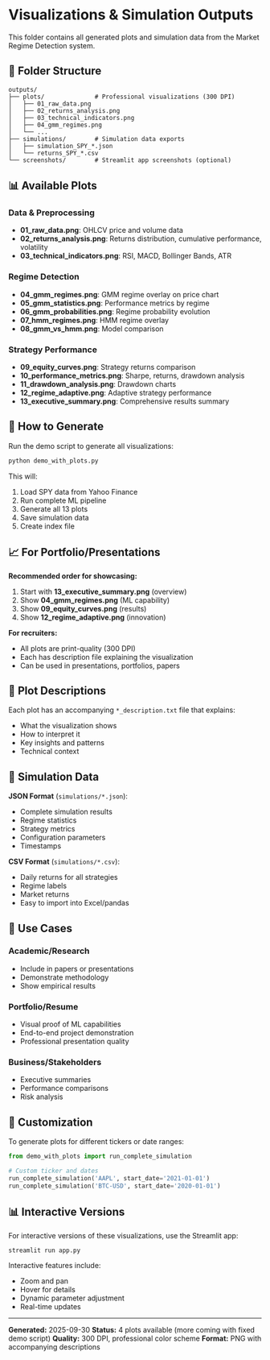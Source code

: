 # Visualizations & Simulation Outputs

This folder contains all generated plots and simulation data from the Market Regime Detection system.

## 📁 Folder Structure

```
outputs/
├── plots/              # Professional visualizations (300 DPI)
│   ├── 01_raw_data.png
│   ├── 02_returns_analysis.png
│   ├── 03_technical_indicators.png
│   ├── 04_gmm_regimes.png
│   └── ...
├── simulations/        # Simulation data exports
│   ├── simulation_SPY_*.json
│   └── returns_SPY_*.csv
└── screenshots/        # Streamlit app screenshots (optional)
```

## 📊 Available Plots

### Data & Preprocessing
- **01_raw_data.png**: OHLCV price and volume data
- **02_returns_analysis.png**: Returns distribution, cumulative performance, volatility
- **03_technical_indicators.png**: RSI, MACD, Bollinger Bands, ATR

### Regime Detection
- **04_gmm_regimes.png**: GMM regime overlay on price chart
- **05_gmm_statistics.png**: Performance metrics by regime
- **06_gmm_probabilities.png**: Regime probability evolution
- **07_hmm_regimes.png**: HMM regime overlay
- **08_gmm_vs_hmm.png**: Model comparison

### Strategy Performance
- **09_equity_curves.png**: Strategy returns comparison
- **10_performance_metrics.png**: Sharpe, returns, drawdown analysis
- **11_drawdown_analysis.png**: Drawdown charts
- **12_regime_adaptive.png**: Adaptive strategy performance
- **13_executive_summary.png**: Comprehensive results summary

## 🔄 How to Generate

Run the demo script to generate all visualizations:

```bash
python demo_with_plots.py
```

This will:
1. Load SPY data from Yahoo Finance
2. Run complete ML pipeline
3. Generate all 13 plots
4. Save simulation data
5. Create index file

## 📈 For Portfolio/Presentations

**Recommended order for showcasing:**
1. Start with **13_executive_summary.png** (overview)
2. Show **04_gmm_regimes.png** (ML capability)
3. Show **09_equity_curves.png** (results)
4. Show **12_regime_adaptive.png** (innovation)

**For recruiters:**
- All plots are print-quality (300 DPI)
- Each has description file explaining the visualization
- Can be used in presentations, portfolios, papers

## 📝 Plot Descriptions

Each plot has an accompanying `*_description.txt` file that explains:
- What the visualization shows
- How to interpret it
- Key insights and patterns
- Technical context

## 💾 Simulation Data

**JSON Format** (`simulations/*.json`):
- Complete simulation results
- Regime statistics
- Strategy metrics
- Configuration parameters
- Timestamps

**CSV Format** (`simulations/*.csv`):
- Daily returns for all strategies
- Regime labels
- Market returns
- Easy to import into Excel/pandas

## 🎯 Use Cases

### Academic/Research
- Include in papers or presentations
- Demonstrate methodology
- Show empirical results

### Portfolio/Resume
- Visual proof of ML capabilities
- End-to-end project demonstration
- Professional presentation quality

### Business/Stakeholders
- Executive summaries
- Performance comparisons
- Risk analysis

## 🔧 Customization

To generate plots for different tickers or date ranges:

```python
from demo_with_plots import run_complete_simulation

# Custom ticker and dates
run_complete_simulation('AAPL', start_date='2021-01-01')
run_complete_simulation('BTC-USD', start_date='2020-01-01')
```

## 📊 Interactive Versions

For interactive versions of these visualizations, use the Streamlit app:

```bash
streamlit run app.py
```

Interactive features include:
- Zoom and pan
- Hover for details
- Dynamic parameter adjustment
- Real-time updates

---

**Generated:** 2025-09-30
**Status:** 4 plots available (more coming with fixed demo script)
**Quality:** 300 DPI, professional color scheme
**Format:** PNG with accompanying descriptions
